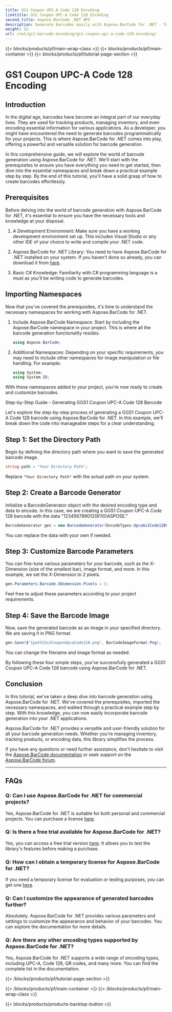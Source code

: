 ```yaml
---
title: GS1 Coupon UPC-A Code 128 Encoding
linktitle: GS1 Coupon UPC-A Code 128 Encoding
second_title: Aspose.BarCode .NET API
description: Generate barcodes easily with Aspose.BarCode for .NET - Your comprehensive barcode generation solution. Get started today!
weight: 12
url: /net/gs1-barcode-encoding/gs1-coupon-upc-a-code-128-encoding/
---
```


{{< blocks/products/pf/main-wrap-class >}}
{{< blocks/products/pf/main-container >}}
{{< blocks/products/pf/tutorial-page-section >}}

# GS1 Coupon UPC-A Code 128 Encoding


## Introduction

In the digital age, barcodes have become an integral part of our everyday lives. They are used for tracking products, managing inventory, and even encoding essential information for various applications. As a developer, you might have encountered the need to generate barcodes programmatically for your projects. This is where Aspose.BarCode for .NET comes into play, offering a powerful and versatile solution for barcode generation.

In this comprehensive guide, we will explore the world of barcode generation using Aspose.BarCode for .NET. We'll start with the prerequisites to ensure you have everything you need to get started, then dive into the essential namespaces and break down a practical example step by step. By the end of this tutorial, you'll have a solid grasp of how to create barcodes effortlessly.

## Prerequisites

Before delving into the world of barcode generation with Aspose.BarCode for .NET, it's essential to ensure you have the necessary tools and knowledge at your disposal.

1. A Development Environment: Make sure you have a working development environment set up. This includes Visual Studio or any other IDE of your choice to write and compile your .NET code.

2. Aspose.BarCode for .NET Library: You need to have Aspose.BarCode for .NET installed on your system. If you haven't done so already, you can download it from [here](https://releases.aspose.com/barcode/net/).

3. Basic C# Knowledge: Familiarity with C# programming language is a must as you'll be writing code to generate barcodes.

## Importing Namespaces

Now that you've covered the prerequisites, it's time to understand the necessary namespaces for working with Aspose.BarCode for .NET.

1. Include Aspose.BarCode Namespace: Start by including the Aspose.BarCode namespace in your project. This is where all the barcode generation functionality resides.

   ```csharp
   using Aspose.BarCode;
   ```

2. Additional Namespaces: Depending on your specific requirements, you may need to include other namespaces for image manipulation or file handling. For example:

   ```csharp
   using System;
   using System.IO;
   ```

With these namespaces added to your project, you're now ready to create and customize barcodes.

Step-by-Step Guide - Generating GGS1 Coupon UPC-A Code 128 Barcode

Let's explore the step-by-step process of generating a GGS1 Coupon UPC-A Code 128 barcode using Aspose.BarCode for .NET. In this example, we'll break down the code into manageable steps for a clear understanding.

## Step 1: Set the Directory Path

Begin by defining the directory path where you want to save the generated barcode image.

```csharp
string path = "Your Directory Path";
```

Replace `"Your Directory Path"` with the actual path on your system.

## Step 2: Create a Barcode Generator

Initialize a BarcodeGenerator object with the desired encoding type and data to encode. In this case, we are creating a GGS1 Coupon UPC-A Code 128 barcode with the data "123456789012(8110)ASPOSE."

```csharp
BarcodeGenerator gen = new BarcodeGenerator(EncodeTypes.UpcaGs1Code128Coupon, "123456789012(8110)ASPOSE");
```

You can replace the data with your own if needed.

## Step 3: Customize Barcode Parameters

You can fine-tune various parameters for your barcode, such as the X-Dimension (size of the smallest bar), image format, and more. In this example, we set the X-Dimension to 2 pixels.

```csharp
gen.Parameters.Barcode.XDimension.Pixels = 2;
```

Feel free to adjust these parameters according to your project requirements.

## Step 4: Save the Barcode Image

Now, save the generated barcode as an image in your specified directory. We are saving it in PNG format.

```csharp
gen.Save($"{path}Gs1CouponUpcaCode128.png", BarCodeImageFormat.Png);
```

You can change the filename and image format as needed.

By following these four simple steps, you've successfully generated a GGS1 Coupon UPC-A Code 128 barcode using Aspose.BarCode for .NET.

## Conclusion

In this tutorial, we've taken a deep dive into barcode generation using Aspose.BarCode for .NET. We've covered the prerequisites, imported the necessary namespaces, and walked through a practical example step by step. With this knowledge, you can now easily incorporate barcode generation into your .NET applications.

Aspose.BarCode for .NET provides a versatile and user-friendly solution for all your barcode generation needs. Whether you're managing inventory, tracking products, or encoding data, this library simplifies the process.

If you have any questions or need further assistance, don't hesitate to visit the [Aspose.BarCode documentation](https://reference.aspose.com/barcode/net/) or seek support on the [Aspose.BarCode forum](https://forum.aspose.com/c/barcode/13).

---

## FAQs

### Q: Can I use Aspose.BarCode for .NET for commercial projects?
Yes, Aspose.BarCode for .NET is suitable for both personal and commercial projects. You can purchase a license [here](https://purchase.aspose.com/buy).

### Q: Is there a free trial available for Aspose.BarCode for .NET?
Yes, you can access a free trial version [here](https://releases.aspose.com/). It allows you to test the library's features before making a purchase.

### Q: How can I obtain a temporary license for Aspose.BarCode for .NET?
If you need a temporary license for evaluation or testing purposes, you can get one [here](https://purchase.aspose.com/temporary-license/).

### Q: Can I customize the appearance of generated barcodes further?
Absolutely. Aspose.BarCode for .NET provides various parameters and settings to customize the appearance and behavior of your barcodes. You can explore the documentation for more details.

### Q: Are there any other encoding types supported by Aspose.BarCode for .NET?
Yes, Aspose.BarCode for .NET supports a wide range of encoding types, including UPC-A, Code 128, QR codes, and many more. You can find the complete list in the documentation.

{{< /blocks/products/pf/tutorial-page-section >}}

{{< /blocks/products/pf/main-container >}}
{{< /blocks/products/pf/main-wrap-class >}}

{{< blocks/products/products-backtop-button >}}
